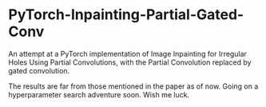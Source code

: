 # PyTorch-Inpainting-Partial-Gated-Conv
An attempt at a PyTorch implementation of Image Inpainting for Irregular Holes Using Partial Convolutions, with the Partial Convolution replaced by gated convolution.

The results are far from those mentioned in the paper as of now. Going on a hyperparameter search adventure soon. Wish me luck.

